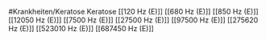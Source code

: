 #Krankheiten/Keratose
Keratose
[[120 Hz (E)]]
[[680 Hz (E)]]
[[850 Hz (E)]]
[[12050 Hz (E)]]
[[7500 Hz (E)]]
[[27500 Hz (E)]]
[[97500 Hz (E)]]
[[275620 Hz (E)]]
[[523010 Hz (E)]]
[[687450 Hz (E)]]